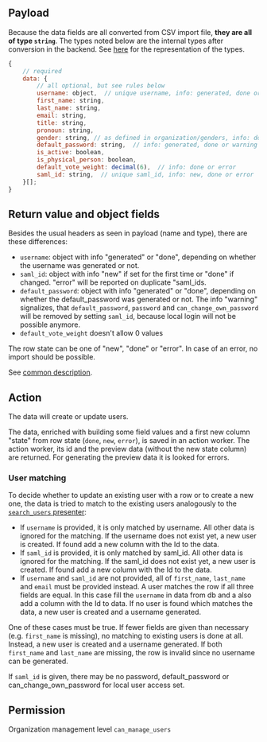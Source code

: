 ## Payload

Because the data fields are all converted from CSV import file, **they are all of type `string`**. 
The types noted below are the internal types after conversion in the backend. See [here](preface_special_imports.md#internal-types) for the representation of the types.
```js
{
    // required
    data: {
        // all optional, but see rules below
        username: object,  // unique username, info: generated, done or error
        first_name: string,
        last_name: string,
        email: string,
        title: string,
        pronoun: string,
        gender: string, // as defined in organization/genders, info: done or warning
        default_password: string,  // info: generated, done or warning
        is_active: boolean,
        is_physical_person: boolean,
        default_vote_weight: decimal(6),  // info: done or error
        saml_id: string,  // unique saml_id, info: new, done or error
    }[];
}
```
## Return value and object fields

Besides the usual headers as seen in payload (name and type), there are these differences:

- `username`: object with info "generated" or "done", depending on whether the username was generated or not.
- `saml_id`: object with info "new" if set for the first time or "done" if changed. "error" will be reported on duplicate "saml_ids.
- `default_password`: object with info "generated" or "done", depending on whether the default_password was generated or not. The info "warning" signalizes, that `default_password`, `password` and `can_change_own_password` will be removed by setting `saml_id`, because local login will not be possible anymore.
- `default_vote_weight` doesn't allow 0 values

The row state can be one of "new", "done" or "error". In case of an error, no import should be possible.

See [common description](preface_special_imports.md#general-format-of-the-result-send-to-the-client-for-preview).


## Action
The data will create or update users.

The data, enriched with building some field values and a first new column "state" from row state (`done`, `new`, `error`), is saved in an action worker. The action worker, its id and the preview data (without the new state column) are returned. For generating the preview data it is looked for errors.

### User matching

To decide whether to update an existing user with a row or to create a new one, the data is tried to match to the existing users analogously to the [`search_users` presenter](search_users.md#logic):
- If `username` is provided, it is only matched by username. All other data is ignored for the matching. If the username does not exist yet, a new user is created. If found add a new column with the Id to the data.
- If `saml_id` is provided, it is only matched by saml_id. All other data is ignored for the matching. If the saml_id does not exist yet, a new user is created. If found add a new column with the Id to the data.
- If `username` and `saml_id` are not provided, all of `first_name`, `last_name` and `email` must be provided instead. A user matches the row if all three fields are equal. In this case fill the `username` in data from db and a also add a column with the Id to data. If no user is found which matches the data, a new user is created and a username generated.

One of these cases must be true. If fewer fields are given than necessary (e.g. `first_name` is missing), no matching to existing users is done at all. Instead, a new user is created and a username generated. If both `first_name` and `last_name` are missing, the row is invalid since no username can be generated.

If `saml_id` is given, there may be no password, default_password or can_change_own_password for local user access set.

## Permission
Organization management level `can_manage_users`